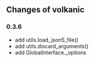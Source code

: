 Changes of volkanic
-------------------

### 0.3.6 

* add utils.load_json5_file()
* add utils.discard_arguments()
* add GlobalInterface._options